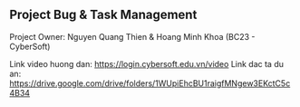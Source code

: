 <h2>Project Bug & Task Management </h2>
<p>
Project Owner: Nguyen Quang Thien & Hoang Minh Khoa
(BC23 - CyberSoft)
</p>

Link video huong dan: https://login.cybersoft.edu.vn/video
Link dac ta du an: https://drive.google.com/drive/folders/1WUpiEhcBU1raigfMNgew3EKctC5c4B34

<!-- //Screen

    - Login, Register (Done) ;
    - Project Management (Add/Remove User , Edit/Delete Project);
    - Create Project;
    - Project Details (use Drag & Drop to move task)
    - Create Task, Edit Task;
    - Task Details (Comment, Status, Members, Priority...)
    *Lưu ý: Pop up Edit Task và Create Task đều giống nhau là hiện ra từ bên phải vào(sử dụng thư viện Ant Design) chỉ khác nhau về nội dung nên mình sẽ tạo 1 HOC dùng chung cho 2 component này.

    - User Management (Giống Project Management, thêm xóa sửa user)
    Deadline : (2 weeks)
    -->

<!-- API

- Project Management :
    + GetAllProject : /api/Project/getAllProject
    + UpdateProject: /api/Project/updateProject
    + DeleteProject: /api/Project/deleteProject
    + GetMembersByProjectID: /api/Users/getUserByProjectId
    + RemoveMembers : /api/Project/removeUserFromProject
    + SearchMember: /api/Users/getUser
    + AddMembersToProject: /api/Project/assignUserProject
- Create Project:
    + CreateProject: /api/Project/createProject
-->
